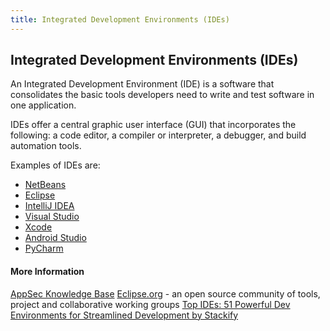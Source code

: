 ```yaml
---
title: Integrated Development Environments (IDEs)
---
```

## Integrated Development Environments (IDEs) 

An Integrated Development Environment (IDE) is a software that consolidates the basic tools developers need to write and test software in one application.

IDEs offer a central graphic user interface (GUI) that incorporates the following: a code editor, a compiler or interpreter, a debugger, and build automation tools.

Examples of IDEs are:
 - [NetBeans](https://netbeans.org/)
 - [Eclipse](https://www.eclipse.org/)
 - [IntelliJ IDEA](https://www.jetbrains.com/idea/)
 - [Visual Studio](https://www.visualstudio.com/vs/)
 - [Xcode](https://developer.apple.com/xcode/)
 - [Android Studio](https://developer.android.com/studio/index.html)
 - [PyCharm](https://www.jetbrains.com/pycharm/)

#### More Information
[AppSec Knowledge Base](https://www.veracode.com/security/integrated-development-environments)
[Eclipse.org](https://www.eclipse.org/home/) - an open source community of tools, project and collaborative working groups
[Top IDEs: 51 Powerful Dev Environments for Streamlined Development by Stackify](https://stackify.com/top-integrated-developer-environments-ides/)
